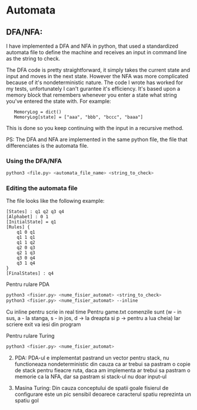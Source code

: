 # Automata

## DFA/NFA:
  I have implemented a DFA and NFA in python, that used a standardized automata file to define the machine and receives an input in command line as the string to check.

  The DFA code is pretty straightforward, it simply takes the current state and input and moves in the next state. However the NFA was more complicated because of it's nondeterministic nature. The code I wrote has worked for my tests, unfortunately I can't gurantee it's efficiency. It's based upon a memory block that remembers whenever you enter a state what string you've entered the state with.
  For example:
```
   MemoryLog = dict()
   MemoryLog[state] = ["aaa", "bbb", "bccc", "baaa"]
```
  This is done so you keep continuing with the input in a recursive method.

  PS: The DFA and NFA are implemented in the same python file, the file that differenciates is the automata file.

### Using the DFA/NFA
   
```bash
python3 <file.py> <automata_file_name> <string_to_check>
```
### Editing the automata file
  The file looks like the following example:
```
[States] : q1 q2 q3 q4
[Alphabet] : 0 1
[InitialState] = q1
[Rules] {
    q1 0 q1
    q1 1 q1
    q1 1 q2 
    q2 0 q3
    q2 1 q3
    q3 0 q4
    q3 1 q4 
}
[FinalStates] : q4
```

Pentru rulare PDA
```bash
python3 <fisier.py> <nume_fisier_automat> <string_to_check>
python3 <fisier.py> <nume_fisier_automat> --inline
```
Cu inline pentru scrie in real time
Pentru game.txt comenzile sunt (w - in sus, a - la stanga, s - in jos, d -> la dreapta si p -> pentru a lua cheia)
Iar scriere exit va iesi din program

Pentru rulare Turing
```bash 
python3 <fisier.py> <nume_fisier_automat>
```



2. PDA:
  PDA-ul e implementat pastrand un vector pentru stack, nu functioneaza nondeterministic din cauza ca ar trebui sa pastram o copie de stack
pentru fieacre ruta, daca am implementa ar trebui sa pastram o memorie ca la NFA, dar sa pastram si stack-ul nu doar input-ul

3. Masina Turing:
  Din cauza conceptului de spatii goale fisierul de configurare este un pic sensibil deoarece caracterul spatiu reprezinta un spatiu gol
